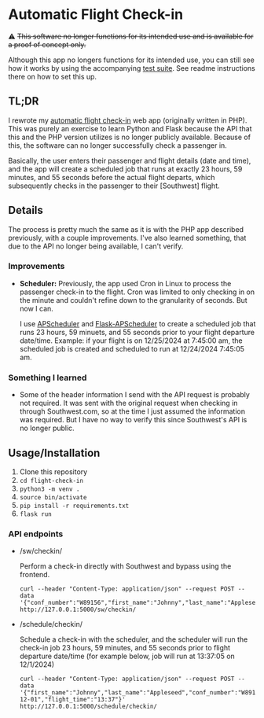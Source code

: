 # Automatic Flight Check-in

:warning: ~~This software no longer functions for its intended use and is available for a proof of concept only.~~

Although this app no longers functions for its intended use, you can still see how it works by using the accompanying [test suite](https://github.com/jdstone/flight-check-in-test-suite). See readme instructions there on how to set this up.

## TL;DR

I rewrote my [automatic flight check-in](https://github.com/jdstone/flight-check-in) web app (originally written in PHP). This was purely an exercise to learn Python and Flask because the API that this and the PHP version utilizes is no longer publicly available. Because of this, the software can no longer successfully check a passenger in.

Basically, the user enters their passenger and flight details (date and time), and the app will create a scheduled job that runs at exactly 23 hours, 59 minutes, and 55 seconds before the actual flight departs, which subsequently checks in the passenger to their [Southwest] flight.

## Details

The process is pretty much the same as it is with the PHP app described previously, with a couple improvements. I've also learned something, that due to the API no longer being available, I can't verify.

### Improvements

  - **Scheduler:** Previously, the app used Cron in Linux to process the passenger check-in to the flight. Cron was limited to only checking in on the minute and couldn't refine down to the granularity of seconds. But now I can.

    I use [APScheduler](https://github.com/agronholm/apscheduler/) and [Flask-APScheduler](https://github.com/viniciuschiele/flask-apscheduler/) to create a scheduled job that runs 23 hours, 59 minuets, and 55 seconds prior to your flight departure date/time. Example: if your flight is on 12/25/2024 at 7:45:00 am, the scheduled job is created and scheduled to run at 12/24/2024 7:45:05 am.

### Something I learned

  - Some of the header information I send with the API request is probably not required. It was sent with the original request when checking in through Southwest.com, so at the time I just assumed the information was required. But I have no way to verify this since Southwest's API is no longer public.

## Usage/Installation

1. Clone this repository
2. `cd flight-check-in`
3. `python3 -m venv .`
4. `source bin/activate`
5. `pip install -r requirements.txt`
6. `flask run`

### API endpoints

* /sw/checkin/

  Perform a check-in directly with Southwest and bypass using the frontend.

  ```shell
  curl --header "Content-Type: application/json" --request POST --data '{"conf_number":"W89156","first_name":"Johnny","last_name":"Appleseed"}' http://127.0.0.1:5000/sw/checkin/
  ```

* /schedule/checkin/

  Schedule a check-in with the scheduler, and the scheduler will run the check-in job 23 hours, 59 minutes, and 55 seconds prior to flight departure date/time (for example below, job will run at 13:37:05 on 12/1/2024)

  ```shell
  curl --header "Content-Type: application/json" --request POST --data '{"first_name":"Johnny","last_name":"Appleseed","conf_number":"W89156","flight_date":"2025-12-01","flight_time":"13:37"}' http://127.0.0.1:5000/schedule/checkin/
  ```


